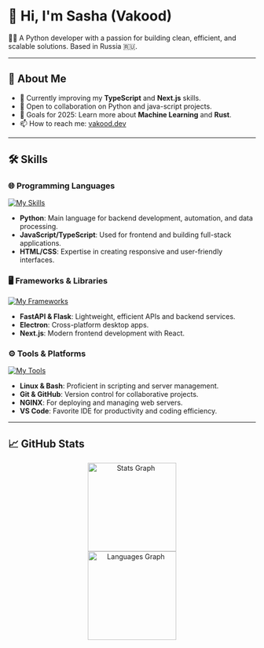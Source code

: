 # 👋 Hi, I'm Sasha (Vakood)
👨‍💻 A Python developer with a passion for building clean, efficient, and scalable solutions. Based in Russia 🇷🇺.

---

## 🚀 About Me  
- 🌱 Currently improving my **TypeScript** and **Next.js** skills.  
- 💼 Open to collaboration on Python and java-script projects.  
- 🎯 Goals for 2025: Learn more about **Machine Learning** and **Rust**.  
- 📫 How to reach me: [vakood.dev](https://github.com/Vakood)

---

## 🛠️ Skills

### 🌐 Programming Languages
[![My Skills](https://skillicons.dev/icons?i=python,html,css,js,ts)](https://skillicons.dev)

- **Python**: Main language for backend development, automation, and data processing.
- **JavaScript/TypeScript**: Used for frontend and building full-stack applications.
- **HTML/CSS**: Expertise in creating responsive and user-friendly interfaces.

### 🖥️ Frameworks & Libraries
[![My Frameworks](https://skillicons.dev/icons?i=fastapi,flask,electron,nextjs)](https://skillicons.dev)

- **FastAPI & Flask**: Lightweight, efficient APIs and backend services.
- **Electron**: Cross-platform desktop apps.
- **Next.js**: Modern frontend development with React.

### ⚙️ Tools & Platforms
[![My Tools](https://skillicons.dev/icons?i=linux,bash,git,github,nginx,vscode)](https://skillicons.dev)

- **Linux & Bash**: Proficient in scripting and server management.
- **Git & GitHub**: Version control for collaborative projects.
- **NGINX**: For deploying and managing web servers.
- **VS Code**: Favorite IDE for productivity and coding efficiency.

---

## 📈 GitHub Stats  

<div align="center">
  <img src="https://github-readme-stats.vercel.app/api?username=Vakood&hide_title=false&hide_rank=false&show_icons=true&include_all_commits=true&count_private=true&disable_animations=false&theme=radical&locale=en&hide_border=false" height="180" alt="Stats Graph" />
</div>

<div align="center">
  <img src="https://github-readme-stats.vercel.app/api/top-langs?username=Vakood&locale=en&hide_title=false&layout=compact&card_width=320&langs_count=5&theme=radical&hide_border=false" height="180" alt="Languages Graph" />
</div>
